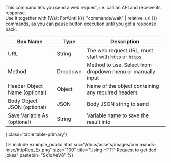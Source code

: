 This command lets you send a web request, i.e. call an API and receive its response.\
Use it together with [Wait For/Until]({{ "commands/wait" | relative_url }}) commands, as you can pause button execution until you get a response back.


| Box Name | Type | Description | 
|-------|--------|--------
|URL|String|The web request URL, must start with `http` or `https`
|Method|Dropdown|Method to use. Select from dropdown menu or manually input
|Header Object Name (optional)|Object |Name of the object containing any required headers
|Body Object JSON (optional)|JSON|Body JSON string to send
|Save Variable As (optional)|String|Variable name to save the result into
{:class='table table-primary'}

{% include example_public.html src="/docs/assets/images/commands-misc/httpReq_Ex.png" size="100" title="Using HTTP Request to get dad jokes" pastebin="Sk1qXeV8" %}  
